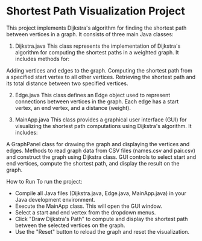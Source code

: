 # Shortest Path Visualization Project

This project implements Dijkstra's algorithm for finding the shortest path between vertices in a graph. It consists of three main Java classes:

1. Dijkstra.java
This class represents the implementation of Dijkstra's algorithm for computing the shortest paths in a weighted graph. It includes methods for:

Adding vertices and edges to the graph.
Computing the shortest path from a specified start vertex to all other vertices.
Retrieving the shortest path and its total distance between two specified vertices.

2. Edge.java
This class defines an Edge object used to represent connections between vertices in the graph. Each edge has a start vertex, an end vertex, and a distance (weight).

3. MainApp.java
This class provides a graphical user interface (GUI) for visualizing the shortest path computations using Dijkstra's algorithm. It includes:

A GraphPanel class for drawing the graph and displaying the vertices and edges.
Methods to read graph data from CSV files (names.csv and pair.csv) and construct the graph using Dijkstra class.
GUI controls to select start and end vertices, compute the shortest path, and display the result on the graph.

How to Run
To run the project:
- Compile all Java files (Dijkstra.java, Edge.java, MainApp.java) in your Java development environment.
- Execute the MainApp class. This will open the GUI window.
- Select a start and end vertex from the dropdown menus.
- Click "Draw Dijkstra's Path" to compute and display the shortest path between the selected vertices on the graph.
- Use the "Reset" button to reload the graph and reset the visualization.
